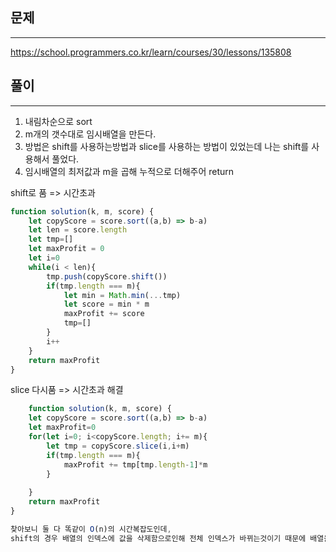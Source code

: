 ## 문제
---
https://school.programmers.co.kr/learn/courses/30/lessons/135808

## 풀이
---
1) 내림차순으로 sort
2) m개의 갯수대로 임시배열을 만든다.
3) 방법은 shift를 사용하는방법과 slice를 사용하는 방법이 있었는데 나는 shift를 사용해서 풀었다.
4) 임시배열의 최저값과 m을 곱해 누적으로 더해주어 return


shift로 품 => 시간초과
```jsx
function solution(k, m, score) {
    let copyScore = score.sort((a,b) => b-a)
    let len = score.length
    let tmp=[]
    let maxProfit = 0
    let i=0
    while(i < len){
        tmp.push(copyScore.shift())
        if(tmp.length === m){
            let min = Math.min(...tmp)
            let score = min * m
            maxProfit += score
            tmp=[]
        }
        i++
    }
    return maxProfit
}
```


slice 다시품 => 시간초과 해결
```jsx
    function solution(k, m, score) {
    let copyScore = score.sort((a,b) => b-a)
    let maxProfit=0
    for(let i=0; i<copyScore.length; i+= m){
        let tmp = copyScore.slice(i,i+m)
        if(tmp.length === m){
            maxProfit += tmp[tmp.length-1]*m
        }
        
    }
    return maxProfit
}

찾아보니 둘 다 똑같이 O(n)의 시간복잡도인데, 
shift의 경우 배열의 인덱스에 값을 삭제함으로인해 전체 인덱스가 바뀌는것이기 때문에 배열을 자르면서 인덱스를 조정해주는 slice의 경우보다 더 낮은 시간복잡도를 가진다고 판단되어 초과하는것이라고 생각한다. 

```

